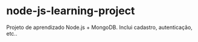 # node-js-learning-project
Projeto de aprendizado Node.js + MongoDB. Inclui cadastro, autenticação, etc.. 
